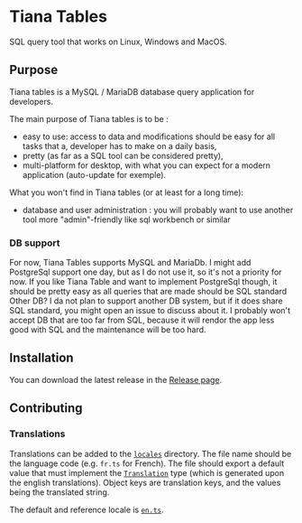# Tiana Tables

SQL query tool that works on Linux, Windows and MacOS.

## Purpose 

Tiana tables is a MySQL / MariaDB database query application for developers. 

The main purpose of Tiana tables is to be :
- easy to use: access to data and modifications should be easy for all tasks that a, developer has to make on a daily basis,
- pretty (as far as a SQL tool can be considered pretty), 
- multi-platform for desktop, with what you can expect for a modern application (auto-update for exemple). 

What you won't find in Tiana tables (or at least for a long time):

- database and user administration : you will probably want to use another tool more "admin"-friendly like sql workbench or similar

### DB support 

For now, Tiana Tables supports MySQL and MariaDb. 
I might add PostgreSql support one day, but as I do not use it, so it's not a priority for now. 
If you like Tiana Table and want to implement PostgreSql though, it should be pretty easy as all queries that are made should be SQL standard 
Other DB? I da not plan to support another DB system, but if it does share SQL standard, you might open an issue to discuss about it. 
I probably won't accept DB that are too far from SQL, because it will rendor the app less good with SQL and the maintenance will be too hard. 

## Installation

You can download the latest release in the [Release page](https://github.com/jdeniau/tiana-tables/releases).

## Contributing

### Translations

Translations can be added to the [`locales`](locales/) directory. The file name should be the language code (e.g. `fr.ts` for French). The file should export a default value that must implement the [`Translation`](locales/type.ts) type (which is generated upon the english translations). Object keys are translation keys, and the values being the translated string.

The default and reference locale is [`en.ts`](locales/en.ts).
